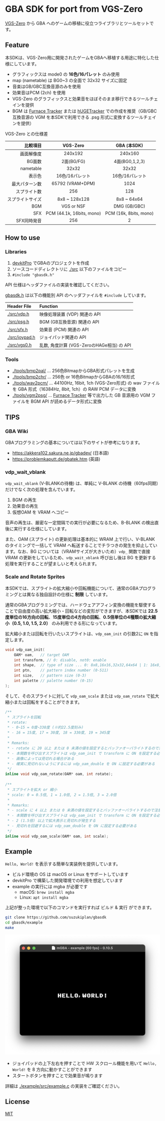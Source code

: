 # GBA SDK for port from VGS-Zero

[VGS-Zero](https://github.com/suzukiplan/vgszero) から GBA へのゲームの移植に役立つライブラリとツールセットです。

## Feature

本SDKは、VGS-Zero用に開発されたゲームをGBAへ移植する用途に特化した仕様にしています。

- グラフィックスは mode0 の **16色/16パレット** のみ使用
- map (nametable) は BG0~3 の全面で 32x32 サイズに固定
- 音楽はGB/GBC互換音源のみを使用
- 効果音はPCM (2ch) を使用
- VGS-Zero のグラフィックスと効果音をほぼそのまま移行できるツールチェインを提供
- BGM は [Furnace Tracker](https://github.com/tildearrow/furnace) または [hUGETracker](https://github.com/SuperDisk/hUGETracker) での作成を推奨（GB/GBC互換音源の VGM を本SDKで利用できる .psg 形式に変換するツールチェインを提供）

VGS-Zero との仕様差

|比較項目|VGS-Zero|GBA (本SDK)|
|-:|:-:|:-:|
|画面解像度| 240x192 | 240x160 |
|BG面数| 2面(BG/FG) | 4面(BG0,1,2,3) |
|nametable| 32x32 | 32x32 |
|表示色| 16色/16パレット | 16色/16パレット |
|最大パターン数|65792 (VRAM+DPM)|1024|
|スプライト数|256|128|
|スプライトサイズ|8x8 ~ 128x128|8x8 ~ 64x64|
|BGM|VGS or NSF|DMG (GB/GBC)|
|SFX|PCM (44.1k, 16bits, mono)|PCM (16k, 8bits, mono)|
|SFX同時発音|256|2|

## How to use

### Libraries

1. [devkitPro](https://github.com/devkitPro/) でGBAのプロジェクトを作成
2. ソースコードディレクトリに [./src](./src) 以下のファイルをコピー
3. `#include "gbasdk.h"`

API 仕様はヘッダファイルの実装を確認してください。

[gbasdk.h](./src/gbasdk.h) は以下の機能別 API のヘッダファイルを `#include` しています。

|Header File|Function|
|:-----|:-------|
|[./src/vdp.h](./src/vdp.h)|映像処理装置 (VDP) 関連の API|
|[./src/psg.h](./src/psg.h)|BGM (GB互換音源) 関連の API|
|[./src/sfx.h](./src/sfx.h)|効果音 (PCM) 関連の API|
|[./src/joypad.h](./src/joypad.h)|ジョイパッド関連の API|
|[./src/vgs0.h](./src/vgs0.h)|乱数, 角度計算 (VGS-ZeroのHAGe相当) の API|

### Tools

- [./tools/bmp2pal/](./tools/bmp2pal/) ... 256色BitmapからGBA形式パレットを生成
- [./tools/bmp2chr/](./tools/bmp2chr/) ... 256色 or 16色BitmapからGBAの16/16形式
- [./tools/wav2pcm/](./tools/wav2pcm/) ... 44100Hz, 16bit, 1ch (VGS-Zero形式) の wav ファイルを GBA 形式（16384Hz, 8bit, 1ch）の RAW PCM データに変換
- [./tools/vgm2psg/](./tools/vgm2psg/) ... [Furnace Tracker](https://github.com/tildearrow/furnace) 等で出力した GB 音源用の VGM ファイルを BGM API が読めるデータ形式に変換

## TIPS

### GBA Wiki

GBAプログラミングの基本については以下のサイトが参考になります。

- https://akkera102.sakura.ne.jp/gbadev/ (日本語)
- https://problemkaputt.de/gbatek.htm (英語)

### vdp_wait_vblank

`vdp_wait_vblank` (V-BLANKの待機) は、単純に V-BLANK の待機（60fps同期）だけでなく次の処理を含んでいます。

1. BGM の再生
2. 効果音の再生
3. 仮想OAM を VRAM へコピー

音声の再生は、厳密な一定間隔での実行が必要になるため、B-BLANK の検出直後に実行する仕様にしています。

また、OAM (スプライト) の更新処理は基本的に WRAM 上で行い、V-BLANK のタイミングで一括して VRAM へ転送することでチラつきの発生を抑止しています。なお、BG については（VRAMサイズが大きいため）`vdp_` 関数で直接 VRAM の更新をしているため、`vdp_wait_vblank` 呼び出し後は BG を更新する処理を実行することが望ましいと考えられます。

### Scale and Rotate Sprites

本SDKでは、スプライトの拡大縮小や回転機能について、通常のGBAプログラミングとは異なる独自設計の仕様に __制限__ しています。

通常のGBAプログラミングでは、ハードウェアアフィン変換の機能を駆使することで自由度の高い拡大縮小・回転などの変形ができますが、本SDKでは __22.5度単位の16方向の回転__、__15度単位の4方向の回転__、__0.5倍単位の4種類の拡大縮小（0.5, 1.0, 1.5, 2.0）__ のみ利用できる形になっています。

拡大縮小または回転を行いたいスプライトは、`vdp_oam_init` の引数2に `ON` を指定します。

```c
void vdp_oam_init(
    OAM* oam,   // target OAM
    int transform, // 0: disable, not0: enable
    int shape,  // type of size ... 0: 8x8,16x16,32x32,64x64 | 1: 16x8,32x8,32x16,64x32 | 2: 8x16,8x32,16x32,32x64
    int ptn,    // pattern index number (0-511)
    int size,   // pattern size (0-3)
    int palette // palette number (0-15)
);
```

そして、そのスプライトに対して `vdp_oam_scale` または `vdp_oam_rotate` で拡大縮小または回転をすることができます。

```c
/**
 * スプライトを回転
 * rotate:
 * - 0~15 = 0度~338度 (※約22.5度刻み)
 * - 16 = 15度, 17 = 30度, 18 = 330度, 19 = 345度
 *
 * Remarks:
 * - rotate に 20 以上 または 0 未満の値を設定するとバッファオーバライトするので注意
 * - 本関数を呼び出すスプライトは vdp_oam_init で transform に ON を設定する必要がある
 * - 画像によっては見切れる場合がある
 * - 確実に見切れないようにするには vdp_oam_double を ON に設定する必要がある
 */
inline void vdp_oam_rotate(OAM* oam, int rotate);

/**
 * スプライトを拡大 or 縮小
 * scale: 0 = 0.5倍, 1 = 1.0倍, 2 = 1.5倍, 3 = 2.0倍
 *
 * Remarks:
 * - scale に 4 以上 または 0 未満の値を設定するとバッファオーバライトするので注意
 * - 本関数を呼び出すスプライトは vdp_oam_init で transform に ON を設定する必要がある
 * - 2 (1.5倍) 以上で拡大表示と見切れが発生する
 * - 見切れを回避するには vdp_oam_double を ON に設定する必要がある
 */
inline void vdp_oam_scale(OAM* oam, int scale);
```

## Example

`Hello, World!` を表示する簡単な実装例を提供しています。

- ビルド環境の OS は macOS or Linux をサポートしています
- devkitPro で構築した開発環境での利用を想定しています
- example の実行には mgba が必要です
  - macOS: `brew install mgba`
  - Linux: `apt install mgba`

上記が整った環境で以下のコマンドを実行すれば ビルド & 実行 ができます。

```bash
git clone https://github.com/suzukiplan/gbasdk
cd gbasdk/example
make
```

![preview](preview.png)

- ジョイパッドの上下左右を押すことで HW スクロール機能を用いて `Hello, World!` を 8 方向に動かすことができます
- スタートボタンを押すことで効果音が鳴ります

詳細は [./example/src/example.c](./example/src/example.c) の実装をご確認ください。

## License

[MIT](LICENSE.txt)
